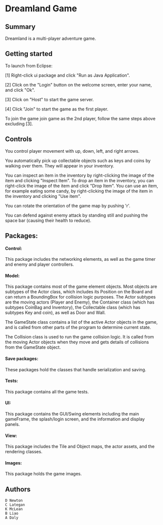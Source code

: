 # Dreamland Game #

## Summary ##

Dreamland is a multi-player adventure game.

## Getting started ##

To launch from Eclipse:

[1] Right-click ui package and click "Run as Java Application".

[2] Click on the "Login" button on the welcome screen, enter your name, and click "Ok".

[3] Click on "Host" to start the game server.

[4] Click "Join" to start the game as the first player.

To join the game join game as the 2nd player, follow the same steps above excluding [3].

## Controls   ##

You control player movement with up, down, left, and right arrows.

You automatically pick up collectable objects such as keys and coins by walking over them. They will appear in your inventory.

You can inspect an item in the inventory by right-clicking the image of the item and clicking "Inspect Item". To drop an item in the inventory, you can right-click the image of the item and click "Drop Item". You can use an item, for example eating some candy, by right-clicking the image of the item in the inventory and clicking "Use item".

You can rotate the orientation of the game map by pushing 'r'.

You can defend against enemy attack by standing still and pushing the space bar (causing their health to reduce).

## Packages: ##

#### Control: ####

This package includes the networking elements, as well as the game timer and enemy and player controllers.

#### Model: ####

This package contains most of the game element objects. Most objects are subtypes of the Actor class, which includes its Position on the Board and can return a BoundingBox for collision logic purposes. The Actor subtypes are the moving actors (Player and Enemy), the Container class (which has subtypes CoinBag and Inventory), the Collectable class (which has subtypes Key and coin), as well as Door and Wall.

The GameState class contains a list of the active Actor objects in the game, and is called from other parts of the program to determine current state.

The Collision class is used to run the game collision logic. It is called from the moving Actor objects when they move and gets details of collisions from the GameState object.

#### Save packages: ####

These packages hold the classes that handle serialization and saving.

#### Tests: ####

This package contains all the game tests.

#### UI: ####

This package contains the GUI/Swing elements including the main gameFrame, the splash/login screen, and the information and display panels.

#### View: ####

This package includes the Tile and Object maps, the actor assets, and the rendering classes.

#### Images: ####

This package holds the game images.

## Authors ##
    D Newton
    C Lategan
    K McLean
    B Liao
    A Daly